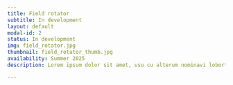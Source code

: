 ```yaml
---
title: Field rotator
subtitle: In development
layout: default
modal-id: 2
status: In development
img: field_rotator.jpg
thumbnail: field_rotator_thumb.jpg
availability: Summer 2025
description: Lorem ipsum dolor sit amet, usu cu alterum nominavi lobortis. At duo novum diceret. Tantas apeirian vix et, usu sanctus postulant inciderint ut, populo diceret necessitatibus in vim. Cu eum dicam feugiat noluisse.

---
```

